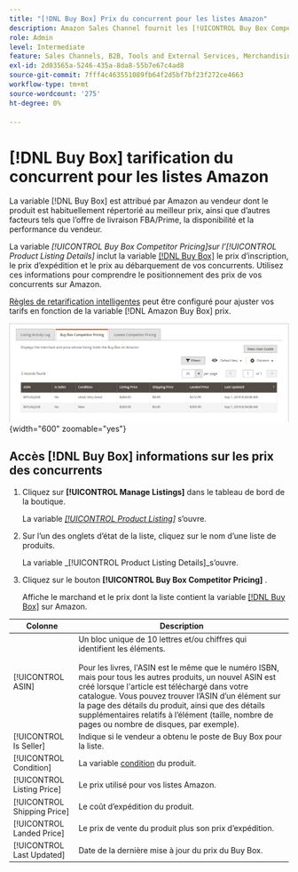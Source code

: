 ```yaml
---
title: "[!DNL Buy Box] Prix du concurrent pour les listes Amazon"
description: Amazon Sales Channel fournit les [!UICONTROL Buy Box Competitor Pricing] pour vous aider à comprendre le positionnement des prix de vos concurrents sur Amazon.
role: Admin
level: Intermediate
feature: Sales Channels, B2B, Tools and External Services, Merchandising, Integration
exl-id: 2d03565a-5246-435a-8da8-55b7e67c4ad8
source-git-commit: 7fff4c463551089fb64f2d5bf7bf23f272ce4663
workflow-type: tm+mt
source-wordcount: '275'
ht-degree: 0%

---
```


# [!DNL Buy Box] tarification du concurrent pour les listes Amazon

La variable [!DNL Buy Box] est attribué par Amazon au vendeur dont le produit est habituellement répertorié au meilleur prix, ainsi que d’autres facteurs tels que l’offre de livraison FBA/Prime, la disponibilité et la performance du vendeur.

La variable _[!UICONTROL Buy Box Competitor Pricing]_sur l’_[!UICONTROL Product Listing Details]_ inclut la variable [[!DNL Buy Box]](./buy-box-competitor-pricing.md) le prix d’inscription, le prix d’expédition et le prix au débarquement de vos concurrents. Utilisez ces informations pour comprendre le positionnement des prix de vos concurrents sur Amazon.

[Règles de retarification intelligentes](./intelligent-repricing-rules.md) peut être configuré pour ajuster vos tarifs en fonction de la variable [!DNL Amazon Buy Box] prix.

![Informations sur les tarifs des concurrents Buy Box](assets/amazon-listing-details-buy-box.png){width="600" zoomable="yes"}

## Accès [!DNL Buy Box] informations sur les prix des concurrents

1. Cliquez sur **[!UICONTROL Manage Listings]** dans le tableau de bord de la boutique.

   La variable [_[!UICONTROL Product Listing]_](./managing-product-listings.md) s’ouvre.

1. Sur l’un des onglets d’état de la liste, cliquez sur le nom d’une liste de produits.

   La variable _[!UICONTROL Product Listing Details]_s’ouvre.

1. Cliquez sur le bouton **[!UICONTROL Buy Box Competitor Pricing]** .

   Affiche le marchand et le prix dont la liste contient la variable [[!DNL Buy Box]](./buy-box-competitor-pricing.md) sur Amazon.

| Colonne | Description |
|-----------------------------|----------------------------------------------------------------------------------------------------------------------------------------------------------------------------------------------------------------------------------------------------------------------------------------------------------------------------------------------------------------------------------------|
| [!UICONTROL ASIN] | Un bloc unique de 10 lettres et/ou chiffres qui identifient les éléments.<br><br>Pour les livres, l&#39;ASIN est le même que le numéro ISBN, mais pour tous les autres produits, un nouvel ASIN est créé lorsque l&#39;article est téléchargé dans votre catalogue. Vous pouvez trouver l’ASIN d’un élément sur la page des détails du produit, ainsi que des détails supplémentaires relatifs à l’élément (taille, nombre de pages ou nombre de disques, par exemple). |
| [!UICONTROL Is Seller] | Indique si le vendeur a obtenu le poste de Buy Box pour la liste. |
| [!UICONTROL Condition] | La variable [condition](./product-listing-condition.md) du produit. |
| [!UICONTROL Listing Price] | Le prix utilisé pour vos listes Amazon. |
| [!UICONTROL Shipping Price] | Le coût d’expédition du produit. |
| [!UICONTROL Landed Price] | Le prix de vente du produit plus son prix d’expédition. |
| [!UICONTROL Last Updated] | Date de la dernière mise à jour du prix du Buy Box. |
